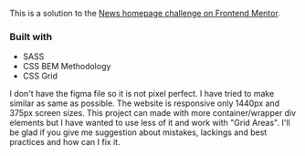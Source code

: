 This is a solution to the [News homepage challenge on Frontend Mentor](https://www.frontendmentor.io/challenges/news-homepage-H6SWTa1MFl).

### Built with

-   SASS
-   CSS BEM Methodology
-   CSS Grid

I don't have the figma file so it is not pixel perfect. I have tried to make similar as same as possible. The website is responsive only 1440px and 375px screen sizes. This project can made with more container/wrapper div elements but I have wanted to use less of it and work with "Grid Areas". I'll be glad if you give me suggestion about mistakes, lackings and best practices and how can I fix it.
